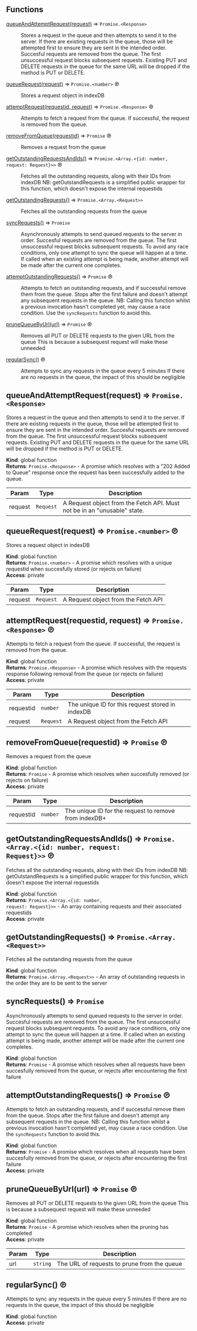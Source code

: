 ## Functions

<dl>
<dt><a href="#queueAndAttemptRequest">queueAndAttemptRequest(request)</a> ⇒ <code>Promise.&lt;Response&gt;</code></dt>
<dd><p>Stores a request in the queue and then attempts to send it to the server.
If there are existing requests in the queue, those will be attempted first to ensure they are sent in the intended order.
Succesful requests are removed from the queue.  The first unsuccessful request blocks subsequent requests.
Existing PUT and DELETE requests in the queue for the same URL will be dropped if the method is PUT or DELETE.</p>
</dd>
<dt><a href="#queueRequest">queueRequest(request)</a> ⇒ <code>Promise.&lt;number&gt;</code> ℗</dt>
<dd><p>Stores a request object in indexDB</p>
</dd>
<dt><a href="#attemptRequest">attemptRequest(requestid, request)</a> ⇒ <code>Promise.&lt;Response&gt;</code> ℗</dt>
<dd><p>Attempts to fetch a request from the queue.  If successful, the request is removed from the queue.</p>
</dd>
<dt><a href="#removeFromQueue">removeFromQueue(requestid)</a> ⇒ <code>Promise</code> ℗</dt>
<dd><p>Removes a request from the queue</p>
</dd>
<dt><a href="#getOutstandingRequestsAndIds">getOutstandingRequestsAndIds()</a> ⇒ <code>Promise.&lt;Array.&lt;{id: number, request: Request}&gt;&gt;</code> ℗</dt>
<dd><p>Fetches all the outstanding requests, along with their IDs from indexDB
NB: getOutstandRequests is a simplified public wrapper for this function, which doesn&#39;t expose the internal requestids</p>
</dd>
<dt><a href="#getOutstandingRequests">getOutstandingRequests()</a> ⇒ <code>Promise.&lt;Array.&lt;Request&gt;&gt;</code></dt>
<dd><p>Fetches all the outstanding requests from the queue</p>
</dd>
<dt><a href="#syncRequests">syncRequests()</a> ⇒ <code>Promise</code></dt>
<dd><p>Asynchronously attempts to send queued requests to the server in order.
Succesful requests are removed from the queue.  The first unsuccessful request blocks subsequent requests.
To avoid any race conditions, only one attempt to sync the queue will happen at a time.
If called when an existing attempt is being made, another attempt will be made after the current one completes.</p>
</dd>
<dt><a href="#attemptOutstandingRequests">attemptOutstandingRequests()</a> ⇒ <code>Promise</code> ℗</dt>
<dd><p>Attempts to fetch an outstanding requests, and if successful remove them from the queue.
Stops after the first failure and doesn&#39;t attempt any subsequent requests in the queue.
NB: Calling this function whilst a previous invocation hasn&#39;t completed yet, may cause a race condition.  Use the <code>syncRequests</code> function to avoid this.</p>
</dd>
<dt><a href="#pruneQueueByUrl">pruneQueueByUrl(url)</a> ⇒ <code>Promise</code> ℗</dt>
<dd><p>Removes all PUT or DELETE requests to the given URL from the queue
This is because a subsequest request will make these unneeded</p>
</dd>
<dt><a href="#regularSync">regularSync()</a> ℗</dt>
<dd><p>Attempts to sync any requests in the queue every 5 minutes
If there are no requests in the queue, the impact of this should be negligible</p>
</dd>
</dl>

<a name="queueAndAttemptRequest"></a>

## queueAndAttemptRequest(request) ⇒ <code>Promise.&lt;Response&gt;</code>
Stores a request in the queue and then attempts to send it to the server.
If there are existing requests in the queue, those will be attempted first to ensure they are sent in the intended order.
Succesful requests are removed from the queue.  The first unsuccessful request blocks subsequent requests.
Existing PUT and DELETE requests in the queue for the same URL will be dropped if the method is PUT or DELETE.

**Kind**: global function  
**Returns**: <code>Promise.&lt;Response&gt;</code> - A promise which resolves with a "202 Added to Queue" response once the request has been successfully added to the queue.  

| Param | Type | Description |
| --- | --- | --- |
| request | <code>Request</code> | A Request object from the Fetch API.  Must not be in an "unusable" state. |

<a name="queueRequest"></a>

## queueRequest(request) ⇒ <code>Promise.&lt;number&gt;</code> ℗
Stores a request object in indexDB

**Kind**: global function  
**Returns**: <code>Promise.&lt;number&gt;</code> - A promise which resolves with a unique requestid when succesfully stored (or rejects on failure)  
**Access**: private  

| Param | Type | Description |
| --- | --- | --- |
| request | <code>Request</code> | A Request object from the Fetch API |

<a name="attemptRequest"></a>

## attemptRequest(requestid, request) ⇒ <code>Promise.&lt;Response&gt;</code> ℗
Attempts to fetch a request from the queue.  If successful, the request is removed from the queue.

**Kind**: global function  
**Returns**: <code>Promise.&lt;Response&gt;</code> - A promise which resolves with the requests response following removal from the queue (or rejects on failure)  
**Access**: private  

| Param | Type | Description |
| --- | --- | --- |
| requestid | <code>number</code> | The unique ID for this request stored in indexDB |
| request | <code>Request</code> | A Request object from the Fetch API |

<a name="removeFromQueue"></a>

## removeFromQueue(requestid) ⇒ <code>Promise</code> ℗
Removes a request from the queue

**Kind**: global function  
**Returns**: <code>Promise</code> - A promise which resolves when succesfully removed (or rejects on failure)  
**Access**: private  

| Param | Type | Description |
| --- | --- | --- |
| requestid | <code>number</code> | The unique ID for the request to remove from indexDB+ |

<a name="getOutstandingRequestsAndIds"></a>

## getOutstandingRequestsAndIds() ⇒ <code>Promise.&lt;Array.&lt;{id: number, request: Request}&gt;&gt;</code> ℗
Fetches all the outstanding requests, along with their IDs from indexDB
NB: getOutstandRequests is a simplified public wrapper for this function, which doesn't expose the internal requestids

**Kind**: global function  
**Returns**: <code>Promise.&lt;Array.&lt;{id: number, request: Request}&gt;&gt;</code> - An array containing requests and their associated requestids  
**Access**: private  
<a name="getOutstandingRequests"></a>

## getOutstandingRequests() ⇒ <code>Promise.&lt;Array.&lt;Request&gt;&gt;</code>
Fetches all the outstanding requests from the queue

**Kind**: global function  
**Returns**: <code>Promise.&lt;Array.&lt;Request&gt;&gt;</code> - An array of outstanding requests in the order they are to be sent to the server  
<a name="syncRequests"></a>

## syncRequests() ⇒ <code>Promise</code>
Asynchronously attempts to send queued requests to the server in order.
Succesful requests are removed from the queue.  The first unsuccessful request blocks subsequent requests.
To avoid any race conditions, only one attempt to sync the queue will happen at a time.
If called when an existing attempt is being made, another attempt will be made after the current one completes.

**Kind**: global function  
**Returns**: <code>Promise</code> - A promise which resolves when all requests have been succesfully removed from the queue, or rejects after encountering the first failure  
<a name="attemptOutstandingRequests"></a>

## attemptOutstandingRequests() ⇒ <code>Promise</code> ℗
Attempts to fetch an outstanding requests, and if successful remove them from the queue.
Stops after the first failure and doesn't attempt any subsequent requests in the queue.
NB: Calling this function whilst a previous invocation hasn't completed yet, may cause a race condition.  Use the `syncRequests` function to avoid this.

**Kind**: global function  
**Returns**: <code>Promise</code> - A promise which resolves when all requests have been succesfully removed from the queue, or rejects after encountering the first failure  
**Access**: private  
<a name="pruneQueueByUrl"></a>

## pruneQueueByUrl(url) ⇒ <code>Promise</code> ℗
Removes all PUT or DELETE requests to the given URL from the queue
This is because a subsequest request will make these unneeded

**Kind**: global function  
**Returns**: <code>Promise</code> - A promise which resolves when the pruning has completed  
**Access**: private  

| Param | Type | Description |
| --- | --- | --- |
| url | <code>string</code> | The URL of requests to prune from the queue |

<a name="regularSync"></a>

## regularSync() ℗
Attempts to sync any requests in the queue every 5 minutes
If there are no requests in the queue, the impact of this should be negligible

**Kind**: global function  
**Access**: private  
